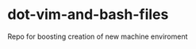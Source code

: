 dot-vim-and-bash-files
======================

Repo for boosting creation of new machine enviroment
